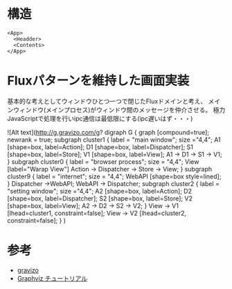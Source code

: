 
# 構造
```
<App>
  <Headder>
  <Contents>
</App>
```

# Fluxパターンを維持した画面実装
基本的な考えとしてウィンドウひとつ一つで閉じたFluxドメインと考え、
メインウィンドウ(メインプロセス)がウィンドウ間のメッセージを仲介させる。
極力JavaScriptで処理を行いipc通信は最低限にする(ipc遅いはず・・・)


![Alt text](http://g.gravizo.com/g?
  digraph G {
    graph [compound=true];
    newrank = true;
    subgraph cluster1 {
      label = "main window";
      size ="4,4";
      A1 [shape=box, label=Action];
      D1 [shape=box, label=Dispatcher];
      S1 [shape=box, label=Store];
      V1 [shape=box, label=View];
      A1 -> D1 -> S1 -> V1;
    }
    subgraph cluster0 {
      label = "browser process";
      size = "4,4";
      View [label="Warap View"]
      Action -> Dispatcher -> Store -> View;
    }
    subgraph cluster9 {
      label = "internet";
      size = "4,4";
      WebAPI [shape=box style=lined];
    }
    Dispatcher ->WebAPI;
    WebAPI -> Dispatcher;
    subgraph cluster2 {
      label = "setting window";
      size ="4,4";
      A2 [shape=box, label=Action];
      D2 [shape=box, label=Dispatcher];
      S2 [shape=box, label=Store];
      V2 [shape=box, label=View];
      A2 -> D2 -> S2 -> V2;
    }
    View -> V1 [lhead=cluster1, constraint=false];
    View -> V2 [lhead=cluster2, constraint=false];
  }
)
<!-- constraintでランク付けの可否設定に利用しない -->

# 参考
- [gravizo](http://gravizo.com/)
- [Graphviz チュートリアル](http://homepage3.nifty.com/kaku-chan/graphviz/)
